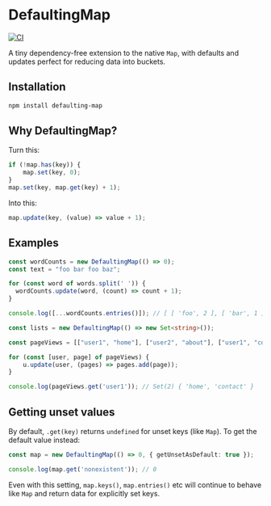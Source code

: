 # DefaultingMap

[![CI](https://github.com/pdavies/defaulting-map/actions/workflows/ci.yml/badge.svg)](https://github.com/pdavies/defaulting-map/actions/workflows/ci.yml)

A tiny dependency-free extension to the native `Map`, with defaults and updates perfect for reducing data into buckets.

## Installation

```bash
npm install defaulting-map
```

## Why DefaultingMap?

Turn this:

```typescript
if (!map.has(key)) {
    map.set(key, 0);
}
map.set(key, map.get(key) + 1);
```

Into this:

```typescript
map.update(key, (value) => value + 1);
```

## Examples

```typescript
const wordCounts = new DefaultingMap(() => 0);
const text = "foo bar foo baz";

for (const word of words.split(' ')) {
  wordCounts.update(word, (count) => count + 1);
}

console.log([...wordCounts.entries()]); // [ [ 'foo', 2 ], [ 'bar', 1 ], [ 'baz', 1 ] ]
```

```typescript
const lists = new DefaultingMap(() => new Set<string>());

const pageViews = [["user1", "home"], ["user2", "about"], ["user1", "contact"], ["user1", "home"]];

for (const [user, page] of pageViews) {
    u.update(user, (pages) => pages.add(page));
}

console.log(pageViews.get('user1')); // Set(2) { 'home', 'contact' }
```

## Getting unset values

By default, `.get(key)` returns `undefined` for unset keys (like `Map`). To get the default value instead:

```typescript
const map = new DefaultingMap(() => 0, { getUnsetAsDefault: true });

console.log(map.get('nonexistent')); // 0
```

Even with this setting, `map.keys()`, `map.entries()` etc will continue to behave like `Map` and return data for explicitly set keys.
